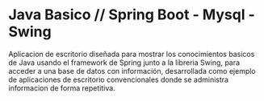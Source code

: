 <h1>Java Basico // Spring Boot - Mysql - Swing</h1>

<p>Aplicacion de escritorio diseñada para mostrar los conocimientos basicos de Java usando el framework de Spring junto a la libreria Swing, para acceder a una base de datos con información, 
desarrollada como ejemplo de aplicaciones de escritorio convencionales donde se administra informacion de forma repetitiva.</p>
